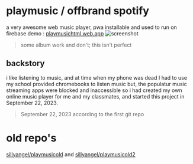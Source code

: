# playmusic / offbrand spotify
a very awesome web music player, pwa installable and used to run on firebase 
demo : [playmusichtml.web.app](https://playmusichtml.web.app/)
![screenshot]([image.png](https://raw.githubusercontent.com/sillyangel/playmusic/refs/heads/main/image.png))
> some album work and don't; this isn't perfect

## backstory
i like listening to music, and at time when my phone was dead I had to use my school provided chromebooks to listen music but, the populatur music streaming apps were blocked and inaccessible so i had created my own online music player for me and my classmates, and started this project in September 22, 2023.
> September 22, 2023 according to the first git repo

# old repo's

[sillyangel/playmusicold](https://github.com/sillyangel/playmusicold) and
[sillyangel/playmusicold2](https://github.com/sillyangel/playmusicold2)
